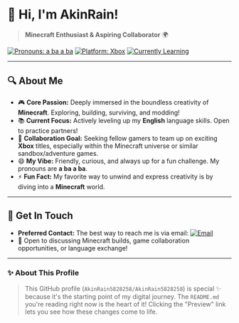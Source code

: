 # 👋 Hi, I'm AkinRain! 

> **Minecraft Enthusiast & Aspiring Collaborator** 🌍

[![Pronouns: a ba a ba](https://img.shields.io/badge/Pronouns-a_ba_a_ba-ff69b4?style=flat-square)](https://pronoun.is/a%20ba%20a%20ba) [![Platform: Xbox](https://img.shields.io/badge/Platform-Xbox-107C10?style=flat-square&logo=xbox)](https://www.xbox.com/) [![Currently Learning](https://img.shields.io/badge/Learning-English-blue?style=flat-square&logo=duolingo)](https://www.duolingo.com/)

---

## 🔍 About Me

*   🎮 **Core Passion:** Deeply immersed in the boundless creativity of **Minecraft**. Exploring, building, surviving, and modding!
*   📚 **Current Focus:** Actively leveling up my **English** language skills. Open to practice partners!
*   🤝 **Collaboration Goal:** Seeking fellow gamers to team up on exciting **Xbox** titles, especially within the Minecraft universe or similar sandbox/adventure games.
*   😄 **My Vibe:** Friendly, curious, and always up for a fun challenge. My pronouns are **a ba a ba**.
*   ⚡ **Fun Fact:** My favorite way to unwind and express creativity is by diving into a **Minecraft** world.

---

## 💌 Get In Touch

*   **Preferred Contact:** The best way to reach me is via email:
    [![Email](https://img.shields.io/badge/Email-570848069@qq.com-important?style=flat-square&logo=gmail)](mailto:570848069@qq.com)
*   💬 Open to discussing Minecraft builds, game collaboration opportunities, or language exchange!

---

### ✨ About This Profile
> This GitHub profile (`AkinRain5828258/AkinRain5828258`) is special ✨ because it's the starting point of my digital journey. The `README.md` you're reading right now is the heart of it! Clicking the "Preview" link lets you see how these changes come to life.